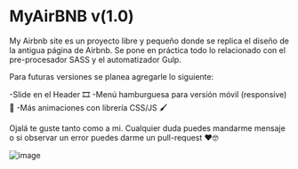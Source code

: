 # MyAirBNB v(1.0)

My Airbnb site es un proyecto libre y pequeño donde se replica el diseño de la antigua página de Airbnb. 
Se pone en práctica todo lo relacionado con el pre-procesador SASS y el automatizador Gulp.

Para futuras versiones se planea agregarle lo siguiente:

-Slide en el Header 🎞️
-Menú hamburguesa para versión móvil (responsive) 🍔
-Más animaciones con librería CSS/JS 🖌️


Ojalá te guste tanto como a mi. Cualquier duda puedes mandarme mensaje o si observar un error puedes darme un pull-request ❤️🤓

![image](https://user-images.githubusercontent.com/83793611/176979237-e57e9d28-be45-4e9d-a069-5fe3e3a89742.png)
